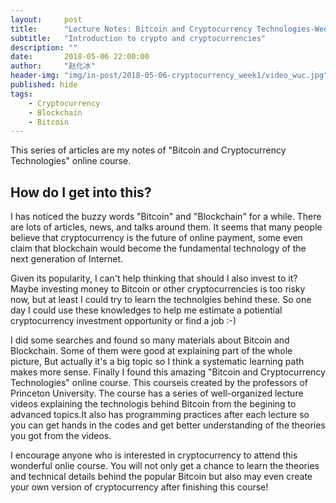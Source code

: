 ```yaml
---
layout:     post
title:      "Lecture Notes: Bitcoin and Cryptocurrency Technologies-Week 1"
subtitle:   "Introduction to crypto and cryptocurrencies"
description: ""
date:       2018-05-06 22:00:00
author:     "赵化冰"
header-img: "img/in-post/2018-05-06-cryptocurrency_week1/video_wuc.jpg"
published: hide
tags:
    - Cryptocurrency
    - Blockchain
    - Bitcoin
---
```


>
This series of articles are my notes of "Bitcoin and Cryptocurrency Technologies" online course.

## How do I get into this?

I has noticed the buzzy words "Bitcoin" and "Blockchain" for a while. There are lots of articles, news, and talks around them. It seems that many people believe that cryptocurrency is the future of online payment, some even claim that blockchain would become the fundamental technology of the next generation of Internet. 

Given its popularity, I can't help thinking that should I also invest to it? Maybe investing money to Bitcoin or other cryptocurrencies is too risky now, but at least I could try to learn the technolgies behind these. So one day I could use these knowledges to help me estimate a potiential cryptocurrency investment opportunity or find a job :-)

I did some searches and found so many materials about Bitcoin and Blockchain. Some of them were good at explaining part of the whole picture, But actually it's a big topic so I think a systematic learning path makes more sense. Finally I found this amazing "Bitcoin and Cryptocurrency Technologies" online course. This courseis created by the professors of Princeton University. The course has a series of well-organized lecture videos explaining the technologis behind Bitcoin from the begining to advanced topics.It also has programming practices after each lecture so you can get hands in the codes and get better understanding of the theories you got from the videos. 

I encourage anyone who is interested in cryptocurrency to attend this wonderful onlie course. You will not only get a chance to learn the theories and technical details behind the popular Bitcoin but also may even create your own version of cryptocurrency after finishing this course! 



